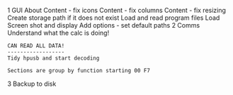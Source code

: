 
1 GUI
    About
    Content - fix icons
    Content - fix columns
    Content - fix resizing
    Create storage path if it does not exist
    Load and read program files
    Load Screen shot and display
    Add options - set default paths
2 Comms
    Understand what the calc is doing!

    CAN READ ALL DATA!
    ------------------
    Tidy hpusb and start decoding

    Sections are group by function starting 00 F7

3 Backup to disk
